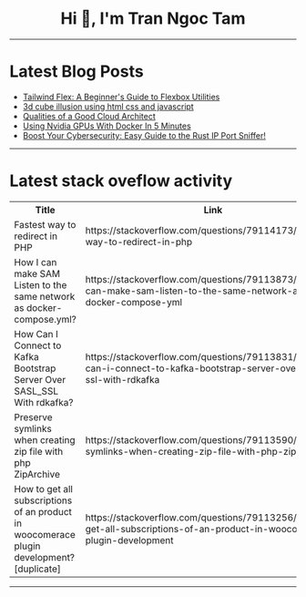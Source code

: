 <h1 align="center">Hi 👋, I'm Tran Ngoc Tam</h1>

---

# Latest Blog Posts 
<!-- BLOG-POST-LIST:START -->
- [Tailwind Flex: A Beginner&#39;s Guide to Flexbox Utilities](https://dev.to/codeparrot/tailwind-flex-a-beginners-guide-to-flexbox-utilities-2bn8)
- [3d cube illusion using html css and javascript](https://dev.to/prince_beec5ccde00b7c6c73/3d-cube-illusion-using-html-css-and-javascript-1ll7)
- [Qualities of a Good Cloud Architect](https://dev.to/aws-builders/qualities-of-a-good-cloud-architect-4glo)
- [Using Nvidia GPUs With Docker In 5 Minutes](https://dev.to/thenjdevopsguy/using-nvidia-gpus-with-docker-in-5-minutes-386g)
- [Boost Your Cybersecurity: Easy Guide to the Rust IP Port Sniffer!](https://dev.to/bhattji007/boost-your-cybersecurity-easy-guide-to-the-rust-ip-port-sniffer-4n9l)
<!-- BLOG-POST-LIST:END -->

---

# Latest stack oveflow activity
<table>
  <tr><th>Title</th><th>Link</th></tr>
  <!-- STACKOVERFLOW:START --><tr><td>Fastest way to redirect in PHP</td><td>https://stackoverflow.com/questions/79114173/fastest-way-to-redirect-in-php</td></tr><tr><td>How I can make SAM Listen to the same network as docker-compose.yml?</td><td>https://stackoverflow.com/questions/79113873/how-i-can-make-sam-listen-to-the-same-network-as-docker-compose-yml</td></tr><tr><td>How Can I Connect to Kafka Bootstrap Server Over SASL_SSL With rdkafka?</td><td>https://stackoverflow.com/questions/79113831/how-can-i-connect-to-kafka-bootstrap-server-over-sasl-ssl-with-rdkafka</td></tr><tr><td>Preserve symlinks when creating zip file with php ZipArchive</td><td>https://stackoverflow.com/questions/79113590/preserve-symlinks-when-creating-zip-file-with-php-ziparchive</td></tr><tr><td>How to get all subscriptions of an product in woocomerace plugin development? [duplicate]</td><td>https://stackoverflow.com/questions/79113256/how-to-get-all-subscriptions-of-an-product-in-woocomerace-plugin-development</td></tr><!-- STACKOVERFLOW:END -->
</table>

---


